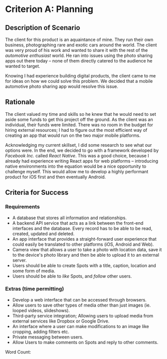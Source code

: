 # Criterion A: Planning

## Description of Scenario

The client for this product is an aquaintance of mine. They run their own business, photographing rare and exotic cars around the world. The client was very proud of his work and wanted to share it with the rest of the *automotive enthusiast* world.
He ran into issues using the photo sharing apps out there today – none of them directly catered to the audience he wanted to target.

Knowing I had experience building digital products, the client came to me for ideas on how we could solve this problem. We decided that a mobile automotive photo sharing app would resolve this issue.

## Rationale

The client valued my time and skills so he knew that he would need to set aside some funds to get this project off the ground.
As the client was an individual, their funds were limited. There was no room in the budget for hiring external resources; I had to figure out the most efficient way of creating an app that would run on the two major mobile platforms.

Acknowledging my current skillset, I did some research to see what our options were.
In the end, we decided to go with a framework developed by *Facebook Inc.* called *React Native*. This was a good choice, because I already had experience writing React apps for web platforms – introducing native environments into the equation would be a nice opportunity to challenge myself.
This would allow me to develop a highly performant product for iOS first and then eventually Android.

## Criteria for Success

### Requirements
- A database that stores all information and relationships.
- A backend API service that acts as a link between the front-end interfaces and the database. Every record has to be able to be read, created, updated and deleted.
- An app interface that provides a straight-forward user experience that could easily be translated to other platforms (iOS, Android and Web).
- Camera view that allows a user to take a photo with location data, save it to the device's photo library and then be able to upload it to an external server.
- Users should be able to create Spots with a title, caption, location and some form of media.
- Users should be able to *like* Spots, and *follow* other users.

### Extras (time permitting)
- Develop a web interface that can be accessed through browsers.
- Allow users to save other types of media other than just images (ie. looped videos, slideshows).
- Third-party service integration; Allowing users to upload media from external services like Dropbox or Google Drive.
- An interface where a user can make modifications to an image like cropping, adding filters etc.
- Private messaging between users.
- Allow Users to make comments on Spots and reply to other comments.

Word Count: 